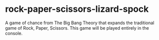 # rock-paper-scissors-lizard-spock
A game of chance from The Big Bang Theory that expands the traditional game of Rock, Paper, Scissors. This game will be played entirely in the console.
